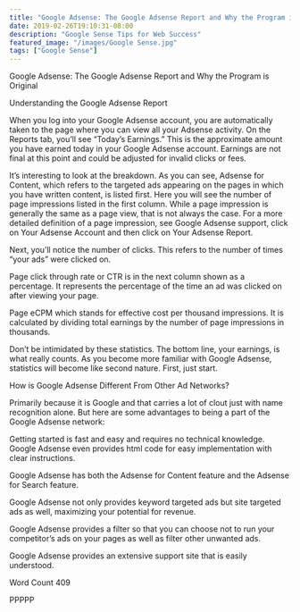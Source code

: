 ```yaml
---
title: "Google Adsense: The Google Adsense Report and Why the Program is Original"
date: 2019-02-26T19:10:31-08:00
description: "Google Sense Tips for Web Success"
featured_image: "/images/Google Sense.jpg"
tags: ["Google Sense"]
---
```


Google Adsense: The Google Adsense Report and Why the Program is Original

Understanding the Google Adsense Report

When you log into your Google Adsense account, you are automatically taken to the page where you can view all your Adsense activity.  On the Reports tab, you’ll see “Today’s Earnings.”  This is the approximate amount you have earned today in your Google Adsense account.  Earnings are not final at this point and could be adjusted for invalid clicks or fees.

It’s interesting to look at the breakdown.  As you can see, Adsense for Content, which refers to the targeted ads appearing on the pages in which you have written content, is listed first.  Here you will see the number of page impressions listed in the first column.  While a page impression is generally the same as a page view, that is not always the case.  For a more detailed definition of a page impression, see Google Adsense support, click on Your Adsense Account and then click on Your Adsense Report. 

Next, you’ll notice the number of clicks.  This refers to the number of times “your ads” were clicked on.

Page click through rate or CTR is in the next column shown as a percentage. It represents the percentage of the time an ad was clicked on after viewing your page.

Page eCPM which stands for effective cost per thousand impressions.  It is calculated by dividing total earnings by the number of page impressions in thousands.

Don’t be intimidated by these statistics.  The bottom line, your earnings, is what really counts.  As you become more familiar with Google Adsense, statistics will become like second nature.  First, just start.

How is Google Adsense Different From Other Ad Networks?

Primarily because it is Google and that carries a lot of clout just with name recognition alone.  But here are some advantages to being a part of the Google Adsense network:

Getting started is fast and easy and requires no technical knowledge.  Google Adsense even provides html code for easy implementation with clear instructions.

Google Adsense has both the Adsense for Content feature and the Adsense for Search feature.

Google Adsense not only provides keyword targeted ads but site targeted ads as well, maximizing your potential for revenue.

Google Adsense provides a filter so that you can choose not to run your competitor’s ads on your pages as well as filter other unwanted ads.

Google Adsense provides an extensive support site that is easily understood.

Word Count 409

PPPPP
